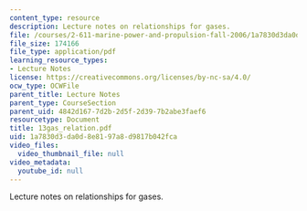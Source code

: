 ```yaml
---
content_type: resource
description: Lecture notes on relationships for gases.
file: /courses/2-611-marine-power-and-propulsion-fall-2006/1a7830d3da0d8e8197a8d9817b042fca_13gas_relation.pdf
file_size: 174166
file_type: application/pdf
learning_resource_types:
- Lecture Notes
license: https://creativecommons.org/licenses/by-nc-sa/4.0/
ocw_type: OCWFile
parent_title: Lecture Notes
parent_type: CourseSection
parent_uid: 4842d167-7d2b-2d5f-2d39-7b2abe3faef6
resourcetype: Document
title: 13gas_relation.pdf
uid: 1a7830d3-da0d-8e81-97a8-d9817b042fca
video_files:
  video_thumbnail_file: null
video_metadata:
  youtube_id: null
---
```

Lecture notes on relationships for gases.